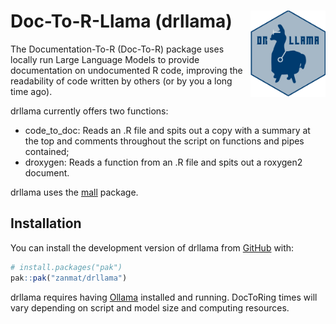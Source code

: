 
<!-- README.md is generated from README.Rmd. Please edit that file -->

# Doc-To-R-Llama (drllama) <img src="man/figures/logo.png" align="right" height="138" alt="" />

<!-- badges: start -->

<!-- badges: end -->

The Documentation-To-R (Doc-To-R) package uses locally run Large
Language Models to provide documentation on undocumented R code,
improving the readability of code written by others (or by you a long
time ago).

drllama currently offers two functions:

- code_to_doc: Reads an .R file and spits out a copy with a summary at
  the top and comments throughout the script on functions and pipes
  contained;
- droxygen: Reads a function from an .R file and spits out a roxygen2
  document.

drllama uses the [mall](https://mlverse.github.io/mall/) package.

## Installation

You can install the development version of drllama from
[GitHub](https://github.com/) with:

``` r
# install.packages("pak")
pak::pak("zanmat/drllama")
```

drllama requires having [Ollama](https://ollama.com/) installed and
running. DocToRing times will vary depending on script and model size
and computing resources.
